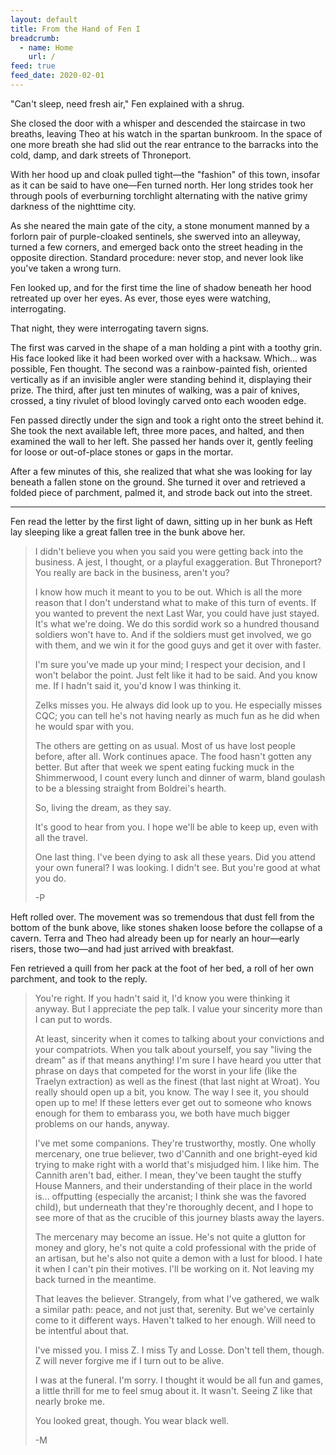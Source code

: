 ```yaml
---
layout: default
title: From the Hand of Fen I
breadcrumb:
  - name: Home
    url: /
feed: true
feed_date: 2020-02-01
---
```

"Can't sleep, need fresh air," Fen explained with a shrug.

She closed the door with a whisper and descended the staircase in two breaths, leaving Theo at his watch in the spartan bunkroom. In the space of one more breath she had slid out the rear entrance to the barracks into the cold, damp, and dark streets of Throneport.

With her hood up and cloak pulled tight—the "fashion" of this town, insofar as it can be said to have one—Fen turned north. Her long strides took her through pools of everburning torchlight alternating with the native grimy darkness of the nighttime city.

As she neared the main gate of the city, a stone monument manned by a forlorn pair of purple-cloaked sentinels, she swerved into an alleyway, turned a few corners, and emerged back onto the street heading in the opposite direction. Standard procedure: never stop, and never look like you've taken a wrong turn.

Fen looked up, and for the first time the line of shadow beneath her hood retreated up over her eyes. As ever, those eyes were watching, interrogating.

That night, they were interrogating tavern signs.

The first was carved in the shape of a man holding a pint with a toothy grin. His face looked like it had been worked over with a hacksaw. Which... was possible, Fen thought. The second was a rainbow-painted fish, oriented vertically as if an invisible angler were standing behind it, displaying their prize. The third, after just ten minutes of walking, was a pair of knives, crossed, a tiny rivulet of blood lovingly carved onto each wooden edge.

Fen passed directly under the sign and took a right onto the street behind it. She took the next available left, three more paces, and halted, and then examined the wall to her left. She passed her hands over it, gently feeling for loose or out-of-place stones or gaps in the mortar.

After a few minutes of this, she realized that what she was looking for lay beneath a fallen stone on the ground. She turned it over and retrieved a folded piece of parchment, palmed it, and strode back out into the street.

---

Fen read the letter by the first light of dawn, sitting up in her bunk as Heft lay sleeping like a great fallen tree in the bunk above her.

> I didn't believe you when you said you were getting back into the business. A jest, I thought, or a playful exaggeration. But Throneport? You really are back in the business, aren't you?
>
> I know how much it meant to you to be out. Which is all the more reason that I don't understand what to make of this turn of events. If you wanted to prevent the next Last War, you could have just stayed. It's what we're doing. We do this sordid work so a hundred thousand soldiers won't have to. And if the soldiers must get involved, we go with them, and we win it for the good guys and get it over with faster.
> 
> I'm sure you've made up your mind; I respect your decision, and I won't belabor the point. Just felt like it had to be said. And you know me. If I hadn't said it, you'd know I was thinking it.
> 
> Zelks misses you. He always did look up to you. He especially misses CQC; you can tell he's not having nearly as much fun as he did when he would spar with you.
> 
> The others are getting on as usual. Most of us have lost people before, after all. Work continues apace. The food hasn't gotten any better. But after that week we spent eating fucking muck in the Shimmerwood, I count every lunch and dinner of warm, bland goulash to be a blessing straight from Boldrei's hearth.
> 
> So, living the dream, as they say.
> 
> It's good to hear from you. I hope we'll be able to keep up, even with all the travel.
>
> One last thing. I've been dying to ask all these years. Did you attend your own funeral? I was looking. I didn't see. But you're good at what you do.
>
> -P

Heft rolled over. The movement was so tremendous that dust fell from the bottom of the bunk above, like stones shaken loose before the collapse of a cavern. Terra and Theo had already been up for nearly an hour—early risers, those two—and had just arrived with breakfast.

Fen retrieved a quill from her pack at the foot of her bed, a roll of her own parchment, and took to the reply.

> You're right. If you hadn't said it, I'd know you were thinking it anyway. But I appreciate the pep talk. I value your sincerity more than I can put to words.
> 
> At least, sincerity when it comes to talking about your convictions and your compatriots. When you talk about yourself, you say "living the dream" as if that means anything! I'm sure I have heard you utter that phrase on days that competed for the worst in your life (like the Traelyn extraction) as well as the finest (that last night at Wroat). You really should open up a bit, you know. The way I see it, you should open up to me! If these letters ever get out to someone who knows enough for them to embarass you, we both have much bigger problems on our hands, anyway.
> 
> I've met some companions. They're trustworthy, mostly. One wholly mercenary, one true believer, two d'Cannith and one bright-eyed kid trying to make right with a world that's misjudged him. I like him. The Cannith aren't bad, either. I mean, they've been taught the stuffy House Manners, and their understanding of their place in the world is... offputting (especially the arcanist; I think she was the favored child), but underneath that they're thoroughly decent, and I hope to see more of that as the crucible of this journey blasts away the layers.
>
> The mercenary may become an issue. He's not quite a glutton for money and glory, he's not quite a cold professional with the pride of an artisan, but he's also not quite a demon with a lust for blood. I hate it when I can't pin their motives. I'll be working on it. Not leaving my back turned in the meantime.
> 
> That leaves the believer. Strangely, from what I've gathered, we walk a similar path: peace, and not just that, serenity. But we've certainly come to it different ways. Haven't talked to her enough. Will need to be intentful about that.
> 
> I've missed you. I miss Z. I miss Ty and Losse. Don't tell them, though. Z will never forgive me if I turn out to be alive.
> 
> I was at the funeral. I'm sorry. I thought it would be all fun and games, a little thrill for me to feel smug about it. It wasn't. Seeing Z like that nearly broke me.
> 
> You looked great, though. You wear black well.
> 
> -M
